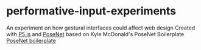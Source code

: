 # performative-input-experiments

An experiment on how gestural interfaces could affect web design
Created with [P5.js](https://p5js.org "P5.js") and [PoseNet]([https://www.google.com](https://www.tensorflow.org/lite/examples/pose_estimation/overview) "PoseNet") based on Kyle McDonald's PoseNet Boilerplate [PoseNet boilerplate](https://www.google.com](https://editor.p5js.org/kylemcdonald/sketches/H1OoUd9h7) "PoseNet Boilerplate")
